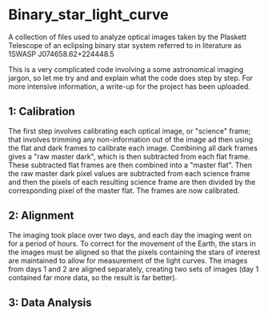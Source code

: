 # Binary_star_light_curve
A collection of files used to analyze optical images taken by the Plaskett Telescope of an eclipsing binary star system referred to in literature as 1SWASP J074658.62+224448.5

This is a very complicated code involving a some astronomical imaging jargon, so let me try and and explain what the code does step by step.  For more intensive information, a write-up for the project has been uploaded.

## 1: Calibration
The first step involves calibrating each optical image, or "science" frame;  that involves trimming any non-information out of the image ad then using the flat and dark frames to calibrate each image.  Combining all dark frames gives a "raw master dark", which is then subtracted from each flat frame.  These subtracted flat frames are then combined into a "master flat".  Then the raw master dark pixel values are subtracted from each science frame and then the pixels of each resulting science frame are then divided by the corresponding pixel of the master flat. The frames are now calibrated.

## 2: Alignment
The imaging took place over two days, and each day the imaging went on for a period of hours.  To correct for the movement of the Earth, the stars in the images must be aligned so that the pixels containing the stars of interest are maintained to allow for measurement of the light curves. The images from days 1 and 2 are aligned separately, creating two sets of images (day 1 contained far more data, so the result is far better).

## 3: Data Analysis

